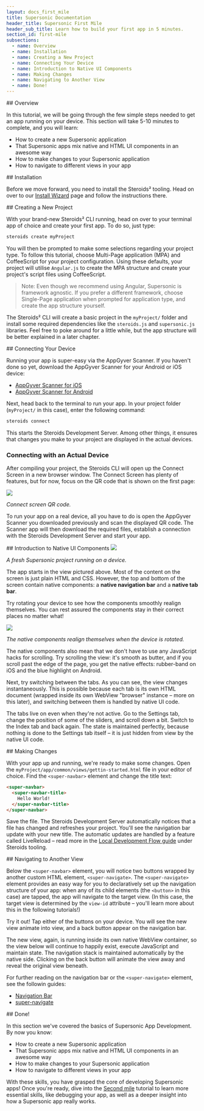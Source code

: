 ```yaml
---
layout: docs_first_mile
title: Supersonic Documentation
header_title: Supersonic First Mile
header_sub_title: Learn how to build your first app in 5 minutes.
section_id: first-mile
subsections:
  - name: Overview
  - name: Installation
  - name: Creating a New Project
  - name: Connecting Your Device
  - name: Introduction to Native UI Components
  - name: Making Changes
  - name: Navigating to Another View
  - name: Done!
---
```



<section class="docs-section" id="overview">
## Overview

In this tutorial, we will be going through the few simple steps needed to get an app running on your device. This section will take 5-10 minutes to complete, and you will learn:

  - How to create a new Supersonic application
  - That Supersonic apps mix native and HTML UI components in an awesome way
  - How to make changes to your Supersonic application
  - How to navigate to different views in your app

</section>


<section class="docs-section" id="installation">
## Installation

Before we move forward, you need to install the Steroids² tooling. Head on over to our [Install Wizard](https://academy.appgyver.com/installwizard) page and follow the instructions there.
</section>


<section class="docs-section" id="creating-a-new-project">
## Creating a New Project

With your brand-new Steroids² CLI running, head on over to your terminal app of choice and create your first app. To do so, just type:

```bash
steroids create myProject
```

You will then be prompted to make some selections regarding your project type. To follow this tutorial, choose Multi-Page application (MPA) and CoffeeScript for your project configuration. Using these defaults, your project will utilise `Angular.js` to create the MPA structure and create your project's script files using CoffeeScript.

>Note: Even though we recommend using Angular, Supersonic is framework agnostic. If you prefer a different framework, choose Single-Page application when prompted for application type, and create the app structure yourself.

The Steroids² CLI will create a basic project in the `myProject/` folder and install some required dependencies like the `steroids.js` and `supersonic.js` libraries. Feel free to poke around for a little while, but the app structure will be better explained in a later chapter.
</section>


<section class="docs-section" id="connecting-your-device">
## Connecting Your Device

Running your app is super-easy via the AppGyver Scanner. If you haven't done so yet, download the AppGyver Scanner for your Android or iOS device:

  - [AppGyver Scanner for iOS](https://itunes.apple.com/us/app/appgyver-scanner/id575076515?mt=8)
  - [AppGyver Scanner for Android](https://play.google.com/store/apps/details?id=com.appgyver.freshandroid)

Next, head back to the terminal to run your app. In your project folder (`myProject/` in this case), enter the following command:

```bash
steroids connect
```

This starts the Steroids Development Server. Among other things, it ensures that changes you make to your project are displayed in the actual devices.

### Connecting with an Actual Device

After compiling your project, the Steroids CLI will open up the Connect Screen in a new browser window. The Connect Screen has plenty of features, but for now, focus on the QR code that is shown on the first page:

<img src="http://placehold.it/600x300">

*Connect screen QR code.*

To run your app on a real device, all you have to do is open the AppGyver Scanner you downloaded previously and scan the displayed QR code. The Scanner app will then download the required files, establish a connection with the Steroids Development Server and start your app.
</section>


<section class="docs-section" id="introduction-to-native-ui-components">
## Introduction to Native UI Components
<img src="http://placehold.it/600x300">

*A fresh Supersonic project running on a device.*

The app starts in the view pictured above. Most of the content on the screen is just plain HTML and CSS. However, the top and bottom of the screen contain native components: a **native navigation bar** and a **native tab bar**.

Try rotating your device to see how the components smoothly realign themselves. You can rest assured the components stay in their correct places no matter what!

<img src="http://placehold.it/600x300">

*The native components realign themselves when the device is rotated.*

The native components also mean that we don't have to use any JavaScript hacks for scrolling. Try scrolling the view: it's smooth as butter, and if you scroll past the edge of the page, you get the native effects: rubber-band on iOS and the blue highlight on Android.

Next, try switching between the tabs. As you can see, the view changes instantaneously. This is possible because each tab is its own HTML document (wrapped inside its own WebView "browser" instance – more on this later), and switching between them is handled by native UI code.

The tabs live on even when they're not active. Go to the Settings tab, change the position of some of the sliders, and scroll down a bit. Switch to the Index tab and back again. The state is maintained perfectly, because nothing is done to the Settings tab itself – it is just hidden from view by the native UI code.
</section>


<section class="docs-section" id="making-changes">
## Making Changes

With your app up and running, we're ready to make some changes. Open the `myProject/app/common/views/gettin-started.html` file in your editor of choice. Find the `<super-navbar>` element and change the title text:

```html
<super-navbar>
  <super-navbar-title>
    Hello World!
  </super-navbar-title>
</super-navbar>
```
Save the file. The Steroids Development Server automatically notices that a file has changed and refreshes your project. You'll see the navigation bar update with your new title. The automatic updates are handled by a feature called LiveReload – read more in the [Local Development Flow guide][cli-dev-flow] under Steroids tooling.
</section>


<section class="docs-section" id="navigating-to-another-view">
## Navigating to Another View

Below the `<super-navbar>` element, you will notice two buttons wrapped by another custom HTML element, `<super-navigate>`. The `<super-navigate>` element provides an easy way for you to declaratively set up the navigation structure of your app: when any of its child elements (the `<button>` in this case) are tapped, the app will navigate to the target view. (In this case, the target view is determined by the `view-id` attribute – you'll learn more about this in the following tutorials!)

Try it out! Tap either of the buttons on your device. You will see the new view animate into view, and a back button appear on the navigation bar.

The new view, again, is running inside its own native WebView container, so the view below will continue to happily exist, execute JavaScript and maintain state. The navigation stack is maintained automatically by the native side. Clicking on the back button will animate the view away and reveal the original view beneath.

For further reading on the navigation bar or the `<super-navigate>` element, see the followin guides:

  - [Navigation Bar][nav-bar]
  - [super-navigate][super-navigate]

</section>


<section class="docs-section" id="done">
## Done!

In this section we've covered the basics of Supersonic App Development. By now you know:

  - How to create a new Supersonic application
  - That Supersonic apps mix native and HTML UI components in an awesome way
  - How to make changes to your Supersonic application
  - How to navigate to different views in your app

With these skills, you have grasped the core of developing Supersonic apps! Once you're ready, dive into the [Second mile][second-mile] tutorial to learn more essential skills, like debugging your app, as well as a deeper insight into how a Supersonic app really works.
</section>

[cli-dev-flow]: /steroids/
[nav-bar]: /supersonic/guides/ui/native-components/navigation-bar
[super-navigate]: /supersonic/guides/ui/navigation/declarative-navigation
[second-mile]: /supersonic/tutorial/second-mile
